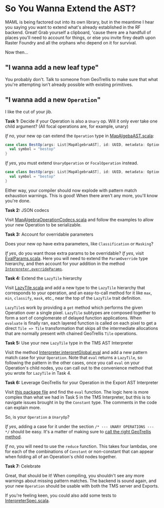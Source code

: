 So You Wanna Extend the AST?
============================

MAML is being factored out into its own library, but in the meantime I hear
you saying you want to extend what's already established in the RF backend.
Great! Grab yourself a clipboard, 'cause there are a handfull of places
you'll need to account for things, or else you invite firey death upon
Raster Foundry and all the orphans who depend on it for survival.

Now then...

"I wanna add a new leaf type"
-----------------------------

You probably don't. Talk to someone from GeoTrellis to make sure that what
you're attempting isn't already possible with existing primitives.

"I wanna add a new `Operation`"
-------------------------------

I like the cut of your jib.

**Task 1:** Decide if your Operation is also a `Unary` op. Will it only ever
take one child argument? (All focal operations are, for example, unary)

*If no*, your new op can extend the `Operation` type in
[MapAlgebaAST.scala](https://github.com/azavea/raster-foundry/blob/develop/app-backend/tool/src/main/scala/ast/MapAlgebraAST.scala):

```scala
case class BestOp(args: List[MapAlgebraAST], id: UUID, metadata: Option[NodeMetadata]) extends Operation {
  val symbol = "bestop"
}
```

*If yes*, you must extend `UnaryOperation` or `FocalOperation` instead.

```scala
case class BestOp(args: List[MapAlgebraAST], id: UUID, metadata: Option[NodeMetadata]) extends UnaryOperation {
  val symbol = "bestop"
}
```

Either way, your compiler should now explode with pattern match exhaustion
warnings. This is good! When there aren't any more, you'll know you're done.

**Task 2:** JSON codecs

Visit
[MapAlgebraOperationCodecs.scala](https://github.com/azavea/raster-foundry/blob/develop/app-backend/tool/src/main/scala/ast/codec/MapAlgebraOperationCodecs.scala)
and follow the examples to allow your new Operation to be serializable.

**Task 3:** Account for overridable parameters

Does your new op have extra parameters, like `Classification` or `Masking`?

*If yes*, do you want those extra params to be overridable? *If yes*, visit
[EvalParams.scala](https://github.com/azavea/raster-foundry/blob/develop/app-backend/tool/src/main/scala/params/EvalParams.scala).
Here you will need to extend the `ParamOverride` type hierarchy, and then
account for your addition in the method
[`Interpreter.overrideParams`](https://github.com/azavea/raster-foundry/blob/develop/app-backend/tool/src/main/scala/eval/Interpreter.scala#L31).

**Task 4:** Extend the `LazyTile` hierarchy

Visit
[LazyTile.scala](https://github.com/azavea/raster-foundry/blob/develop/app-backend/tool/src/main/scala/eval/LazyTile.scala)
and add a new type to the `LazyTile` hierarchy that corresponds to your
operation, and an easy-to-call method for it like `max`, `min`, `classify`,
`mask`, etc., near the top of the `LazyTile` trait definition.

`LazyTile`s work by providing a `get` method which performs the given
Operation over a single pixel. `LazyTile` subtypes are composed together to
form a sort of conglomerate of delayed function applications. When
`evaluate` is finally ran, each layered function is called on each pixel to
get a direct `Tile => Tile`  transformation that skips all the intermediate
allocations that are normally present with chained GeoTrellis `Tile`
operations.

**Task 5:** Use your new `LazyTile` type in the TMS AST Interpreter

Visit the method
[Interpreter.interpretGlobal.eval](https://github.com/azavea/raster-foundry/blob/develop/app-backend/tool/src/main/scala/eval/Interpreter.scala#L138)
and add a new pattern match case for your `Operation`. Note that `eval`
returns a `LazyTile`, so following the pattern in the other cases, once you
call `eval` on your Operation's child nodes, you can call out to the
convenience method that you wrote for `LazyTile` in Task 4.

**Task 6:** Leverage GeoTrellis for your Operation in the Export AST Interpreter

Visit [this package
file](https://github.com/azavea/raster-foundry/blob/develop/app-backend/batch/src/main/scala/com/azavea/rf/batch/ast/package.scala)
and find the `eval` function. The logic here is more complex than what we
had in Task 5 in the TMS Interpreter, but this is to navigate issues brought
in by the `Constant` type. The comments in the code can explain more.

So, is your `Operation` a `UnaryOp`?

*If yes*, adding a case for it under the
section `/* --- UNARY OPERATIONS --- */` should be easy. It's a matter of
making sure to [call the right GeoTrellis
method](https://geotrellis.github.io/scaladocs/latest/#geotrellis.package).

*If no*, you will need to use the `reduce` function. This takes four
lambdas, one for each of the combinations of `Constant` or non-constant that
can appear when folding all of an Operation's child nodes together.

**Task 7:** Celebrate

Great, that should be it! When compiling, you shouldn't see any more
warnings about missing pattern matches. The backend is sound again, and your
new `Operation` should be usable with both the TMS server and Exports.

If you're feeling keen, you could also add some tests to
[InterpreterSpec.scala](https://github.com/azavea/raster-foundry/blob/develop/app-backend/tool/src/test/scala/eval/InterpreterSpec.scala).
